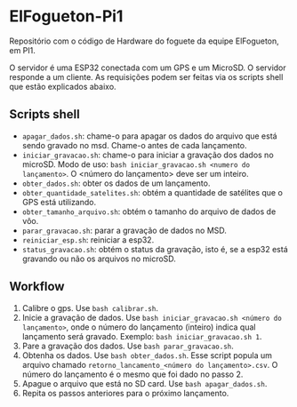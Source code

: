 # ElFogueton-Pi1

Repositório com o código de Hardware do foguete da equipe ElFogueton, em PI1. 

O servidor é uma ESP32 conectada com um GPS e um MicroSD. O servidor responde a um cliente. As requisições podem ser feitas via os scripts shell que estão explicados abaixo.




## Scripts shell
- `apagar_dados.sh`: chame-o para apagar os dados do arquivo que está sendo gravado no msd. Chame-o antes de cada lançamento.
- `iniciar_gravacao.sh`: chame-o para iniciar a gravação dos dados no microSD. Modo de uso: `bash iniciar_gravacao.sh <numero do lançamento>`. O <número do lançamento> deve ser um inteiro.
- `obter_dados.sh`: obter os dados de um lançamento.
- `obter_quantidade_satelites.sh`: obtém a quantidade de satélites que o GPS está utilizando.
- `obter_tamanho_arquivo.sh`: obtém o tamanho do arquivo de dados de vôo.
- `parar_gravacao.sh`: parar a gravação de dados no MSD.
- `reiniciar_esp.sh`: reiniciar a esp32.
- `status_gravacao.sh`: obtém o status da gravação, isto é, se a esp32 está gravando ou não os arquivos no microSD.



## Workflow

1. Calibre o gps. Use `bash calibrar.sh`.
2. Inicie a gravação de dados. Use `bash iniciar_gravacao.sh <número do lançamento>`, onde o número do lançamento (inteiro) indica qual lançamento será gravado. Exemplo: `bash iniciar_gravacao.sh 1`.
3. Pare a gravação dos dados. Use `bash parar_gravacao.sh`.
4. Obtenha os dados. Use `bash obter_dados.sh`. Esse script popula um arquivo chamado `retorno_lancamento_<número do lançamento>.csv`. O número do lançamento é o mesmo que foi dado no passo 2.
5. Apague o arquivo que está no SD card. Use `bash apagar_dados.sh`.
6. Repita os passos anteriores para o próximo lançamento.

